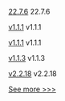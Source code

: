 
[22.7.6](https://github.com/hyperledger/besu/releases/tag/22.7.6) 22.7.6

[v1.1.1](https://github.com/hyperledger/firefly-signer/releases/tag/v1.1.1) v1.1.1

[v1.1.1](https://github.com/hyperledger/firefly-transaction-manager/releases/tag/v1.1.1) v1.1.1

[v1.1.3](https://github.com/hyperledger/firefly-common/releases/tag/v1.1.3) v1.1.3

[v2.2.18](https://github.com/hyperledger/fabric-sdk-java/releases/tag/v2.2.18) v2.2.18


[See more >>>](https://start-here.hyperledger.org/releases)
